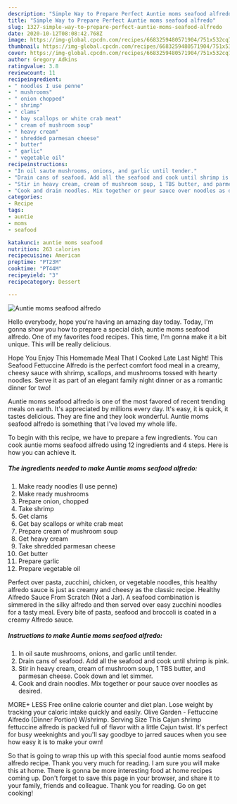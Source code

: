 ```yaml
---
description: "Simple Way to Prepare Perfect Auntie moms seafood alfredo"
title: "Simple Way to Prepare Perfect Auntie moms seafood alfredo"
slug: 1327-simple-way-to-prepare-perfect-auntie-moms-seafood-alfredo
date: 2020-10-12T08:08:42.768Z
image: https://img-global.cpcdn.com/recipes/6683259480571904/751x532cq70/auntie-moms-seafood-alfredo-recipe-main-photo.jpg
thumbnail: https://img-global.cpcdn.com/recipes/6683259480571904/751x532cq70/auntie-moms-seafood-alfredo-recipe-main-photo.jpg
cover: https://img-global.cpcdn.com/recipes/6683259480571904/751x532cq70/auntie-moms-seafood-alfredo-recipe-main-photo.jpg
author: Gregory Adkins
ratingvalue: 3.8
reviewcount: 11
recipeingredient:
- " noodles I use penne"
- " mushrooms"
- " onion chopped"
- " shrimp"
- " clams"
- " bay scallops or white crab meat"
- " cream of mushroom soup"
- " heavy cream"
- " shredded parmesan cheese"
- " butter"
- " garlic"
- " vegetable oil"
recipeinstructions:
- "In oil saute mushrooms, onions, and garlic until tender."
- "Drain cans of seafood. Add all the seafood and cook until shrimp is pink."
- "Stir in heavy cream, cream of mushroom soup, 1 TBS butter, and parmesan cheese. Cook down and let simmer."
- "Cook and drain noodles. Mix together or pour sauce over noodles as desired."
categories:
- Recipe
tags:
- auntie
- moms
- seafood

katakunci: auntie moms seafood 
nutrition: 263 calories
recipecuisine: American
preptime: "PT23M"
cooktime: "PT44M"
recipeyield: "3"
recipecategory: Dessert

---
```



![Auntie moms seafood alfredo](https://img-global.cpcdn.com/recipes/6683259480571904/751x532cq70/auntie-moms-seafood-alfredo-recipe-main-photo.jpg)

Hello everybody, hope you're having an amazing day today. Today, I'm gonna show you how to prepare a special dish, auntie moms seafood alfredo. One of my favorites food recipes. This time, I'm gonna make it a bit unique. This will be really delicious.

Hope You Enjoy This Homemade Meal That I Cooked Late Last Night! This Seafood Fettuccine Alfredo is the perfect comfort food meal in a creamy, cheesy sauce with shrimp, scallops, and mushrooms tossed with hearty noodles. Serve it as part of an elegant family night dinner or as a romantic dinner for two!

Auntie moms seafood alfredo is one of the most favored of recent trending meals on earth. It's appreciated by millions every day. It's easy, it is quick, it tastes delicious. They are fine and they look wonderful. Auntie moms seafood alfredo is something that I've loved my whole life.


To begin with this recipe, we have to prepare a few ingredients. You can cook auntie moms seafood alfredo using 12 ingredients and 4 steps. Here is how you can achieve it.

<!--inarticleads1-->

##### The ingredients needed to make Auntie moms seafood alfredo:

1. Make ready  noodles (I use penne)
1. Make ready  mushrooms
1. Prepare  onion, chopped
1. Take  shrimp
1. Get  clams
1. Get  bay scallops or white crab meat
1. Prepare  cream of mushroom soup
1. Get  heavy cream
1. Take  shredded parmesan cheese
1. Get  butter
1. Prepare  garlic
1. Prepare  vegetable oil


Perfect over pasta, zucchini, chicken, or vegetable noodles, this healthy alfredo sauce is just as creamy and cheesy as the classic recipe. Healthy Alfredo Sauce From Scratch (Not a Jar). A seafood combination is simmered in the silky alfredo and then served over easy zucchini noodles for a tasty meal. Every bite of pasta, seafood and broccoli is coated in a creamy Alfredo sauce. 

<!--inarticleads2-->

##### Instructions to make Auntie moms seafood alfredo:

1. In oil saute mushrooms, onions, and garlic until tender.
1. Drain cans of seafood. Add all the seafood and cook until shrimp is pink.
1. Stir in heavy cream, cream of mushroom soup, 1 TBS butter, and parmesan cheese. Cook down and let simmer.
1. Cook and drain noodles. Mix together or pour sauce over noodles as desired.


MORE+ LESS Free online calorie counter and diet plan. Lose weight by tracking your caloric intake quickly and easily. Olive Garden - Fettuccine Alfredo (Dinner Portion) W/shrimp. Serving Size  This Cajun shrimp fettuccine alfredo is packed full of flavor with a little Cajun twist. It&#39;s perfect for busy weeknights and you&#39;ll say goodbye to jarred sauces when you see how easy it is to make your own! 

So that is going to wrap this up with this special food auntie moms seafood alfredo recipe. Thank you very much for reading. I am sure you will make this at home. There is gonna be more interesting food at home recipes coming up. Don't forget to save this page in your browser, and share it to your family, friends and colleague. Thank you for reading. Go on get cooking!
